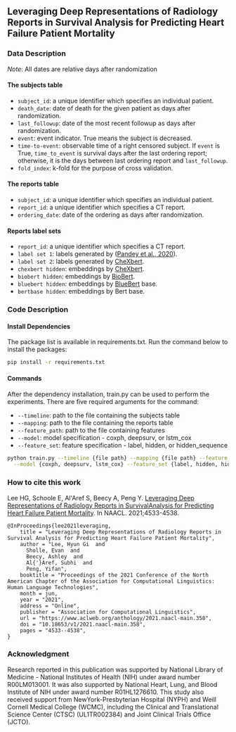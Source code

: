 ## Leveraging Deep Representations of Radiology Reports in Survival Analysis for Predicting Heart Failure Patient Mortality

### Data Description

*Note*: All dates are relative days after randomization

#### The subjects table

* `subject_id`: a unique identifier which specifies an individual patient.
* `death_date`: date of death for the given patient as days after randomization.
* `last_followup`: date of the most recent followup as days after randomization.
* `event`: event indicator. True means the subject is decreased.
* `time-to-event`: observable time of a right censored subject. If `event` is True, `time_to_event` is survival days after the last ordering report; otherwise, it is the days between last ordering report and `last_followup`.
* `fold_index`: k-fold for the purpose of cross validation.

#### The reports table

* `subject_id`: a unique identifier which specifies an individual patient.
* `report_id`: a unique identifier which specifies a CT report.
* `ordering_date`: date of the ordering as days after randomization.

#### Reports label sets

* `report_id`: a unique identifier which specifies a CT report.
* `label set 1`: labels generated by ([Pandey et al., 2020]( https://doi.org/10.1371/journal.pone.0236827)).
* `label set 2`: labels generated by [CheXbert](https://github.com/stanfordmlgroup/CheXbert).
* `chexbert hidden`: embeddings by [CheXbert](https://github.com/stanfordmlgroup/CheXbert).
* `biobert hidden`: embeddings by [BioBert](https://github.com/dmis-lab/biobert).
* `bluebert hidden`: embeddings by [BlueBert](https://github.com/ncbi-nlp/bluebert) base.
* `bertbase hidden`: embeddings by Bert base.

### Code Description

#### Install Dependencies

The package list is available in requirements.txt. Run the command below to install the packages:

```sh
pip install -r requirements.txt
```

#### Commands
After the dependency installation, train.py can be used to perform the experiments. There are five required arguments for the command:
* ```--timeline```: path to the file containing the subjects table
* ```--mapping```: path to the file containing the reports table
* ```--feature_path```: path to the file containing features
* ```--model```: model specification - coxph, deepsurv, or lstm_cox
* ```--feature_set```: feature specification - label, hidden, or hidden_sequence

```sh
python train.py --timeline {file path} --mapping {file path} --feature_path {file path} \
  --model {coxph, deepsurv, lstm_cox} --feature_set {label, hidden, hidden_sequence}
```

### How to cite this work

Lee HG, Schoole E, Al'Aref S, Beecy A, Peng Y. [Leveraging Deep Representations of Radiology Reports in SurvivalAnalysis for Predicting Heart Failure Patient Mortality](https://www.aclweb.org/anthology/2021.naacl-main.358). In NAACL. 2021;4533-4538.

```
@InProceedings{lee2021leveraging,
    title = "Leveraging Deep Representations of Radiology Reports in Survival Analysis for Predicting Heart Failure Patient Mortality",
    author = "Lee, Hyun Gi  and
      Sholle, Evan  and
      Beecy, Ashley  and
      Al{'}Aref, Subhi  and
      Peng, Yifan",
    booktitle = "Proceedings of the 2021 Conference of the North American Chapter of the Association for Computational Linguistics: Human Language Technologies",
    month = jun,
    year = "2021",
    address = "Online",
    publisher = "Association for Computational Linguistics",
    url = "https://www.aclweb.org/anthology/2021.naacl-main.358",
    doi = "10.18653/v1/2021.naacl-main.358",
    pages = "4533--4538",
}
```

### Acknowledgment

Research reported in this publication was supported by National Library of Medicine - National Institutes of Health (NIH) under award number R00LM013001. It was also supported by National Heart, Lung, and Blood Institute of NIH under award number R01HL1276610. 
This study also received support from NewYork-Presbyterian Hospital (NYPH) and Weill Cornell Medical College (WCMC), including the Clinical and Translational Science Center (CTSC) (UL1TR002384) and Joint Clinical Trials Office (JCTO).
